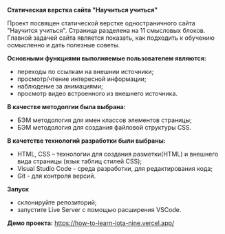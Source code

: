 **Статическая верстка сайта "Научиться учиться"**

Проект посвящен статической верстке одностраничного сайта "Научится учиться".
Страница разделена на 11 смысловых блоков.
Главной задачей сайта является показать, как подходить к обучению осмысленно и дать полезные советы.

**Основными функциями выполняемые пользователем являются:**
- переходы по ссылкам на внешнии источники;
- просмотр/чтение интересной информации;
- наблюдение за анимациями;
- просмотр видео встроенного из внешнего источника.

**В качестве методолгии была выбрана:**
- БЭМ методология для имен классов элементов страницы;
- БЭМ методология для создания файловой структуры CSS.

**В качетстве технологий разработки были выбраны:**
- HTML, CSS – технологии для создания разметки(HTML) и внешнего вида страницы (язык таблиц стилей CSS);
- Visual Studio Code - среда разработки, для редактирования кода;
- Git - для контроля версий.

**Запуск**
- склонируйте репозиторий;
- запустите Live Server с помощью расширения VSCode.

**Демо проекта:** https://how-to-learn-iota-nine.vercel.app/
